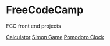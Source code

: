 # FreeCodeCamp

FCC front end projects

[Calculator](https://dmorozin.github.io/FreeCodeCamp/Calculator/)
[Simon Game](https://dmorozin.github.io/FreeCodeCamp/simon%20game/)
[Pomodoro Clock](https://dmorozin.github.io/FreeCodeCamp/Pomodoro%20clock/)
